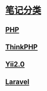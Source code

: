 # [笔记分类](https://lysuu.github.io/)

## [PHP](https://lysuu.github.io/php)

## [ThinkPHP](https://lysuu.github.io/thinkphp)

## [Yii2.0](https://lysuu.github.io/yii)

## [Laravel](https://lysuu.github.io/laravel)
